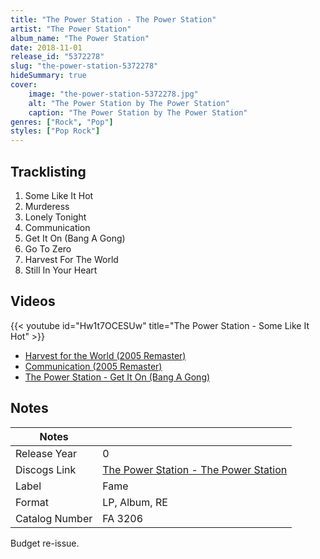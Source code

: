 ```yaml
---
title: "The Power Station - The Power Station"
artist: "The Power Station"
album_name: "The Power Station"
date: 2018-11-01
release_id: "5372278"
slug: "the-power-station-5372278"
hideSummary: true
cover:
    image: "the-power-station-5372278.jpg"
    alt: "The Power Station by The Power Station"
    caption: "The Power Station by The Power Station"
genres: ["Rock", "Pop"]
styles: ["Pop Rock"]
---
```


## Tracklisting
1. Some Like It Hot
2. Murderess
3. Lonely Tonight
4. Communication
5. Get It On (Bang A Gong)
6. Go To Zero
7. Harvest For The World
8. Still In Your Heart

## Videos
{{< youtube id="Hw1t7OCESUw" title="The Power Station - Some Like It Hot" >}}
- [Harvest for the World (2005 Remaster)](https://www.youtube.com/watch?v=08OhoybGUmw)
- [Communication (2005 Remaster)](https://www.youtube.com/watch?v=bZtyEIP5_uE)
- [The Power Station - Get It On (Bang A Gong)](https://www.youtube.com/watch?v=O2vHbXI2p4k)


## Notes

| Notes          |             |
| ---------------| ----------- |
| Release Year   | 0 |
| Discogs Link   | [The Power Station - The Power Station](https://www.discogs.com/release/5372278-The-Power-Station-The-Power-Station) |
| Label          | Fame |
| Format         | LP, Album, RE |
| Catalog Number | FA 3206 |

Budget re-issue.

